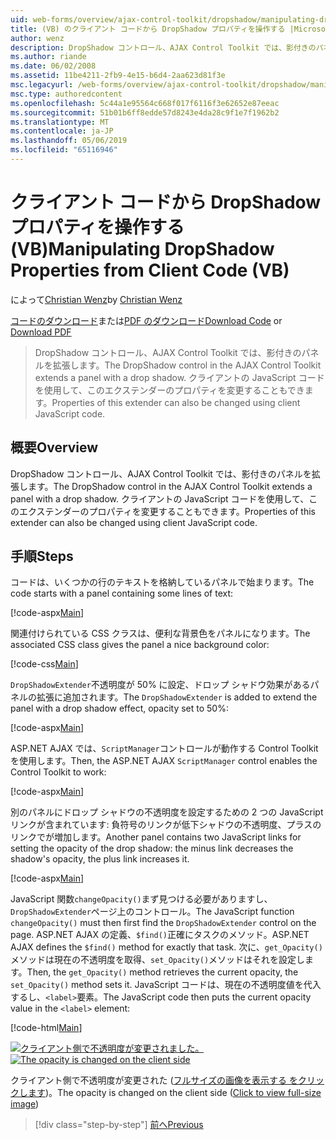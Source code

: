 ```yaml
---
uid: web-forms/overview/ajax-control-toolkit/dropshadow/manipulating-dropshadow-properties-from-client-code-vb
title: (VB) のクライアント コードから DropShadow プロパティを操作する |Microsoft Docs
author: wenz
description: DropShadow コントロール、AJAX Control Toolkit では、影付きのパネルを拡張します。 クライアント JavaScrip を使用して、このエクステンダーのプロパティを変更することもしています.
ms.author: riande
ms.date: 06/02/2008
ms.assetid: 11be4211-2fb9-4e15-b6d4-2aa623d81f3e
msc.legacyurl: /web-forms/overview/ajax-control-toolkit/dropshadow/manipulating-dropshadow-properties-from-client-code-vb
msc.type: authoredcontent
ms.openlocfilehash: 5c44a1e95564c668f017f6116f3e62652e87eeac
ms.sourcegitcommit: 51b01b6ff8edde57d8243e4da28c9f1e7f1962b2
ms.translationtype: MT
ms.contentlocale: ja-JP
ms.lasthandoff: 05/06/2019
ms.locfileid: "65116946"
---
```

# <a name="manipulating-dropshadow-properties-from-client-code-vb"></a><span data-ttu-id="64f75-104">クライアント コードから DropShadow プロパティを操作する (VB)</span><span class="sxs-lookup"><span data-stu-id="64f75-104">Manipulating DropShadow Properties from Client Code (VB)</span></span>

<span data-ttu-id="64f75-105">によって[Christian Wenz](https://github.com/wenz)</span><span class="sxs-lookup"><span data-stu-id="64f75-105">by [Christian Wenz](https://github.com/wenz)</span></span>

<span data-ttu-id="64f75-106">[コードのダウンロード](http://download.microsoft.com/download/5/1/6/51652a81-500b-4f6b-88d3-617103e7941e/DropShadow2.vb.zip)または[PDF のダウンロード](http://download.microsoft.com/download/b/6/a/b6ae89ee-df69-4c87-9bfb-ad1eb2b23373/dropshadow2VB.pdf)</span><span class="sxs-lookup"><span data-stu-id="64f75-106">[Download Code](http://download.microsoft.com/download/5/1/6/51652a81-500b-4f6b-88d3-617103e7941e/DropShadow2.vb.zip) or [Download PDF](http://download.microsoft.com/download/b/6/a/b6ae89ee-df69-4c87-9bfb-ad1eb2b23373/dropshadow2VB.pdf)</span></span>

> <span data-ttu-id="64f75-107">DropShadow コントロール、AJAX Control Toolkit では、影付きのパネルを拡張します。</span><span class="sxs-lookup"><span data-stu-id="64f75-107">The DropShadow control in the AJAX Control Toolkit extends a panel with a drop shadow.</span></span> <span data-ttu-id="64f75-108">クライアントの JavaScript コードを使用して、このエクステンダーのプロパティを変更することもできます。</span><span class="sxs-lookup"><span data-stu-id="64f75-108">Properties of this extender can also be changed using client JavaScript code.</span></span>

## <a name="overview"></a><span data-ttu-id="64f75-109">概要</span><span class="sxs-lookup"><span data-stu-id="64f75-109">Overview</span></span>

<span data-ttu-id="64f75-110">DropShadow コントロール、AJAX Control Toolkit では、影付きのパネルを拡張します。</span><span class="sxs-lookup"><span data-stu-id="64f75-110">The DropShadow control in the AJAX Control Toolkit extends a panel with a drop shadow.</span></span> <span data-ttu-id="64f75-111">クライアントの JavaScript コードを使用して、このエクステンダーのプロパティを変更することもできます。</span><span class="sxs-lookup"><span data-stu-id="64f75-111">Properties of this extender can also be changed using client JavaScript code.</span></span>

## <a name="steps"></a><span data-ttu-id="64f75-112">手順</span><span class="sxs-lookup"><span data-stu-id="64f75-112">Steps</span></span>

<span data-ttu-id="64f75-113">コードは、いくつかの行のテキストを格納しているパネルで始まります。</span><span class="sxs-lookup"><span data-stu-id="64f75-113">The code starts with a panel containing some lines of text:</span></span>

[!code-aspx[Main](manipulating-dropshadow-properties-from-client-code-vb/samples/sample1.aspx)]

<span data-ttu-id="64f75-114">関連付けられている CSS クラスは、便利な背景色をパネルになります。</span><span class="sxs-lookup"><span data-stu-id="64f75-114">The associated CSS class gives the panel a nice background color:</span></span>

[!code-css[Main](manipulating-dropshadow-properties-from-client-code-vb/samples/sample2.css)]

<span data-ttu-id="64f75-115">`DropShadowExtender`不透明度が 50% に設定、ドロップ シャドウ効果があるパネルの拡張に追加されます。</span><span class="sxs-lookup"><span data-stu-id="64f75-115">The `DropShadowExtender` is added to extend the panel with a drop shadow effect, opacity set to 50%:</span></span>

[!code-aspx[Main](manipulating-dropshadow-properties-from-client-code-vb/samples/sample3.aspx)]

<span data-ttu-id="64f75-116">ASP.NET AJAX では、`ScriptManager`コントロールが動作する Control Toolkit を使用します。</span><span class="sxs-lookup"><span data-stu-id="64f75-116">Then, the ASP.NET AJAX `ScriptManager` control enables the Control Toolkit to work:</span></span>

[!code-aspx[Main](manipulating-dropshadow-properties-from-client-code-vb/samples/sample4.aspx)]

<span data-ttu-id="64f75-117">別のパネルにドロップ シャドウの不透明度を設定するための 2 つの JavaScript リンクが含まれています: 負符号のリンクが低下シャドウの不透明度、プラスのリンクでが増加します。</span><span class="sxs-lookup"><span data-stu-id="64f75-117">Another panel contains two JavaScript links for setting the opacity of the drop shadow: the minus link decreases the shadow's opacity, the plus link increases it.</span></span>

[!code-aspx[Main](manipulating-dropshadow-properties-from-client-code-vb/samples/sample5.aspx)]

<span data-ttu-id="64f75-118">JavaScript 関数`changeOpacity()`まず見つける必要がありますし、`DropShadowExtender`ページ上のコントロール。</span><span class="sxs-lookup"><span data-stu-id="64f75-118">The JavaScript function `changeOpacity()` must then first find the `DropShadowExtender` control on the page.</span></span> <span data-ttu-id="64f75-119">ASP.NET AJAX の定義、`$find()`正確にタスクのメソッド。</span><span class="sxs-lookup"><span data-stu-id="64f75-119">ASP.NET AJAX defines the `$find()` method for exactly that task.</span></span> <span data-ttu-id="64f75-120">次に、`get_Opacity()`メソッドは現在の不透明度を取得、`set_Opacity()`メソッドはそれを設定します。</span><span class="sxs-lookup"><span data-stu-id="64f75-120">Then, the `get_Opacity()` method retrieves the current opacity, the `set_Opacity()` method sets it.</span></span> <span data-ttu-id="64f75-121">JavaScript コードは、現在の不透明度値を代入するし、`<label>`要素。</span><span class="sxs-lookup"><span data-stu-id="64f75-121">The JavaScript code then puts the current opacity value in the `<label>` element:</span></span>

[!code-html[Main](manipulating-dropshadow-properties-from-client-code-vb/samples/sample6.html)]

<span data-ttu-id="64f75-122">[![クライアント側で不透明度が変更されました。](manipulating-dropshadow-properties-from-client-code-vb/_static/image2.png)](manipulating-dropshadow-properties-from-client-code-vb/_static/image1.png)</span><span class="sxs-lookup"><span data-stu-id="64f75-122">[![The opacity is changed on the client side](manipulating-dropshadow-properties-from-client-code-vb/_static/image2.png)](manipulating-dropshadow-properties-from-client-code-vb/_static/image1.png)</span></span>

<span data-ttu-id="64f75-123">クライアント側で不透明度が変更された ([フルサイズの画像を表示する をクリックします](manipulating-dropshadow-properties-from-client-code-vb/_static/image3.png))。</span><span class="sxs-lookup"><span data-stu-id="64f75-123">The opacity is changed on the client side ([Click to view full-size image](manipulating-dropshadow-properties-from-client-code-vb/_static/image3.png))</span></span>

> [!div class="step-by-step"]
> [<span data-ttu-id="64f75-124">前へ</span><span class="sxs-lookup"><span data-stu-id="64f75-124">Previous</span></span>](adjusting-the-z-index-of-a-dropshadow-vb.md)
